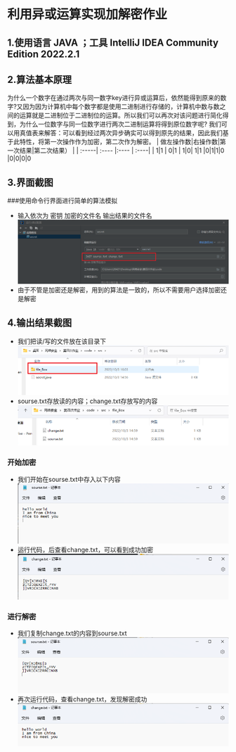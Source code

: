 # 利用异或运算实现加解密作业
## 1.使用语言 JAVA ；工具 IntelliJ IDEA Community Edition 2022.2.1
## 2.算法基本原理
为什么一个数字在通过两次与同一数字key进行异或运算后，依然能得到原来的数字?又因为因为计算机中每个数字都是使用二进制进行存储的，计算机中数与数之间的运算就是二进制位于二进制位的运算。所以我们可以再次对该问题进行简化得到，为什么一位数字与同一位数字进行两次二进制运算将得到原位数字呢?
我们可以用真值表来解答：可以看到经过两次异步确实可以得到原先的结果，因此我们基于此特性，将第一次操作作为加密，第二次作为解密。
| 做左操作数|右操作数|第一次结果|第二次结果） |
| :-----| :---- |:---- | :----|
| 1|1 | 0|1
|  1|0| 1|1
|0|1|1|0
|0|0|0|0
## 3.界面截图
###使用命令行界面进行简单的算法模拟
- 输入依次为 密钥 加密的文件名 输出结果的文件名
![Alt](./img/%E7%8E%AF%E5%A2%83%E9%85%8D%E7%BD%AE.png)
- 由于不管是加密还是解密，用到的算法是一致的，所以不需要用户选择加密还是解密
## 4.输出结果截图
- 我们把读/写的文件放在该目录下
![Alt](./img/%E4%BD%8D%E7%BD%AE.png)
- sourse.txt存放读的内容；change.txt存放写的内容
![Alt](./img/%E4%BD%8D%E7%BD%AE2.png)
### 开始加密
- 我们开始在sourse.txt中存入以下内容
![Alt](./img/%E5%8E%9F.png)
- 运行代码，后查看change.txt，可以看到成功加密
![Alt](./img/%E5%8A%A0%E5%AF%86.png)
###  进行解密
- 我们复制change.txt的内容到sourse.txt
![Alt](./img/%E8%A7%A3%E5%AF%86%E5%89%8D.png)
- 再次运行代码，查看change.txt，发现解密成功
![Alt](./img/%E8%A7%A3%E5%AF%86%E6%88%90%E5%8A%9F.png)
